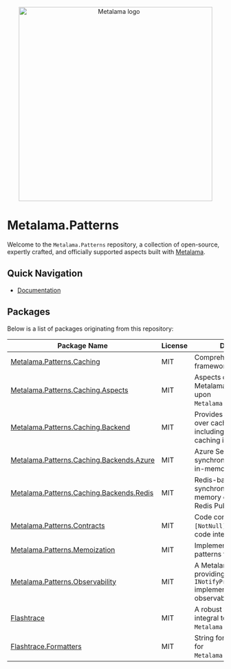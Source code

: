 <!-- Matomo Image Tracker-->
<img referrerpolicy="no-referrer-when-downgrade" src="https://postsharp.matomo.cloud/matomo.php?idsite=4&amp;rec=1" style="border:0" alt="" />
<!-- End Matomo -->

<p align="center">
<img width="450" src="https://github.com/postsharp/Metalama/raw/master/images/metalama-by-postsharp.svg" alt="Metalama logo" />
</p>

# Metalama.Patterns

Welcome to the `Metalama.Patterns` repository, a collection of open-source, expertly crafted, and officially supported aspects built with [Metalama](https://github.com/postsharp/Metalama).

## Quick Navigation

- [Documentation](https://doc.metalama.net/conceptual/patterns)

## Packages

Below is a list of packages originating from this repository:

| Package Name                                                                                          | License | Description                                                                                           |
|-------------------------------------------------------------------------------------------------------|---------|-------------------------------------------------------------------------------------------------------|
| [Metalama.Patterns.Caching](https://www.nuget.org/packages/Metalama.Patterns.Caching)                 | MIT     | Comprehensive caching framework for Metalama.                                                         |
| [Metalama.Patterns.Caching.Aspects](https://www.nuget.org/packages/Metalama.Patterns.Caching.Aspects) | MIT     | Aspects designed for Metalama caching, building upon `Metalama.Patterns.Caching`.                     |
| [Metalama.Patterns.Caching.Backend](https://www.nuget.org/packages/Metalama.Patterns.Caching.Backend) | MIT     | Provides an abstraction over caching backends, including an in-memory caching implementation.         |
| [Metalama.Patterns.Caching.Backends.Azure](https://www.nuget.org/packages/Metalama.Patterns.Caching.Backends.Azure) | MIT | Azure Service Bus-based synchronization for local in-memory caches.                                   |
| [Metalama.Patterns.Caching.Backends.Redis](https://www.nuget.org/packages/Metalama.Patterns.Caching.Backends.Redis) | MIT | Redis-based caching and synchronization of local in-memory caches using Redis Pub/Sub.                |
| [Metalama.Patterns.Contracts](https://www.nuget.org/packages/Metalama.Patterns.Contracts)             | MIT     | Code contract aspects like `[NotNull]`, `[Url]` to ensure code integrity.                             |
| [Metalama.Patterns.Memoization](https://www.nuget.org/packages/Metalama.Patterns.Memoization)         | MIT     | Implements memoization patterns for Metalama.                                                         |
| [Metalama.Patterns.Observability](https://www.nuget.org/packages/Metalama.Patterns.Observability)     | MIT     | A Metalama aspect providing `INotifyPropertyChanged` implementation for observable patterns.         |
| [Flashtrace](https://www.nuget.org/packages/Flashtrace)                                               | MIT     | A robust tracing library, integral to `Metalama.Patterns.Caching`.                                    |
| [Flashtrace.Formatters](https://www.nuget.org/packages/Flashtrace.Formatters)                         | MIT     | String formatters essential for `Metalama.Patterns.Caching`.                                          |
